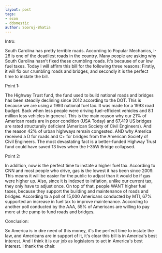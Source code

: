 ```yaml
---
layout: post
tags: 
- econ 
- ddomestic
author: Sooruj-Bhatia
---
```

Intro:

South Carolina has pretty terrible roads. According to Popular Mechanics, I-26 is one of the deadliest roads in the country. Many people are asking why South Carolina hasn't fixed these crumbling roads. It's because of our low fuel taxes. Today I will affirm this bill for the following three reasons: Firstly, it will fix our crumbling roads and bridges, and secondly it is the perfect time to instate the bill.

Point 1:

The Highway Trust fund, the fund used to build national roads and bridges has been steadily declining since 2012 according to the DOT. This is because we are using a 1993 national fuel tax. It was made for a 1993 road budget. Back when less people were driving fuel-efficient vehicles and 8.1 million less vehicles in general. This is the main reason why our 21% of American roads are in poor condition (USA Today) and 67,419 US bridges are rated structurally deficient (American Society of Civil Engineers). And the reason 42% of urban highways remain congested. AND why America received a D for roads and C+ for bridges from the American Society of Civil Engineers. The most devastating fact is a better-funded Highway Trust fund could have saved 13 lives when the I-35W Bridge collapsed.

Point 2:

In addition, now is the perfect time to instate a higher fuel tax. According to CNN and most people who drive, gas is the lowest it has been since 2009. This means it will be easier for the public to adjust than it would be if gas were higher up. Also, since it is indexed to inflation, unlike our current tax, they only have to adjust once. On top of that, people WANT higher fuel taxes, because they support the building and maintenance of roads and bridges. According to a poll of 15,000 Americans conducted by MTI, 67% supported an increase in fuel tax to improve maintenance. According to another poll conducted by the AAA, 55% of Americans are willing to pay more at the pump to fund roads and bridges.

Conclusion:

So America is in dire need of this money, it's the perfect time to instate the law, and Americans are in support of it, it's clear this bill is in America's best interest. And I think it is our job as legislators to act in America's best interest. I thank the chair.
